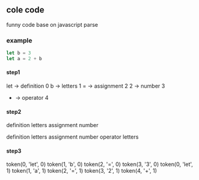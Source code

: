 ## cole code  

funny code base on javascript parse

### example  

```javascript
let b = 3
let a = 2 + b
```

#### step1  

let -> definition  0
b   -> letters  1
=   -> assignment 2
2   -> number 3  
+   -> operator 4

#### step2

definition  letters  assignment number

definition letters assignment number operator letters

#### step3

token(0, 'let', 0)
token(1, 'b', 0)
token(2, '=', 0)
token(3, '3', 0)
token(0, 'let', 1)
token(1, 'a', 1)
token(2, '=', 1)
token(3, '2', 1)
token(4, '+', 1)